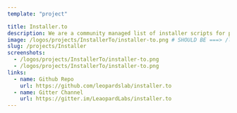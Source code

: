 ```yaml
---
template: "project"

title: Installer.to
description: We are a community managed list of installer scripts for popular tools for Linux based OS.
image: /logos/projects/InstallerTo/installer-to.png # SHOULD BE ===> /logos/projects/x.png
slug: /projects/Installer
screenshots:
  - /logos/projects/InstallerTo/installer-to.png
  - /logos/projects/InstallerTo/installer-to.png
links:
  - name: Github Repo
    url: https://github.com/leopardslab/installer.to
  - name: Gitter Channel
    url: https://gitter.im/LeaopardLabs/installer.to
---
```

